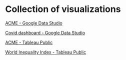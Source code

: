 # Collection of visualizations

[ACME - Google Data Studio](https://bit.ly/3tSOefF)

[Covid dashboard - Google Data Studio](https://bit.ly/385ve64)

[ACME - Tableau Public](https://tabsoft.co/3NalYMl)

[World Inequality Index - Tableau Public](https://tabsoft.co/39vUHFU)
